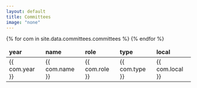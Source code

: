 ```yaml
---
layout: default
title: Committees
image: "none"
---
```


<table class="table">
    <thead>
        <td> <strong> year </strong> </td>
        <td> <strong> name </strong> </td>
        <td> <strong> role </strong> </td>
        <td> <strong> type </strong> </td>
        <td> <strong> local </strong> </td>
    </thead>
    <tbody>
        {% for com in site.data.committees.committees %}
                <tr><td>{{ com.year }}</td><td>{{ com.name }}</td><td>{{ com.role }}</td><td>{{ com.type }}</td><td>{{ com.local }}</td></tr>
        {% endfor %}
    </tbody>
</table>